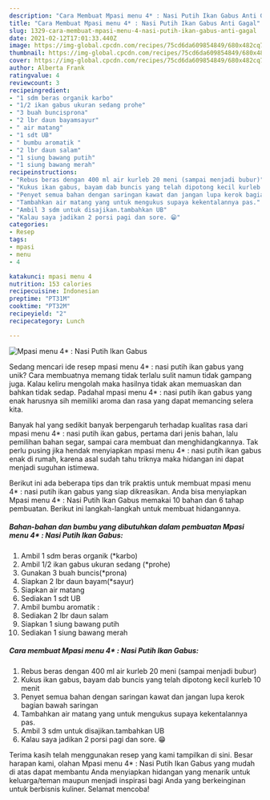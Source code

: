 ```yaml
---
description: "Cara Membuat Mpasi menu 4* : Nasi Putih Ikan Gabus Anti Gagal"
title: "Cara Membuat Mpasi menu 4* : Nasi Putih Ikan Gabus Anti Gagal"
slug: 1329-cara-membuat-mpasi-menu-4-nasi-putih-ikan-gabus-anti-gagal
date: 2021-02-12T17:01:33.440Z
image: https://img-global.cpcdn.com/recipes/75cd6da609854849/680x482cq70/mpasi-menu-4-nasi-putih-ikan-gabus-foto-resep-utama.jpg
thumbnail: https://img-global.cpcdn.com/recipes/75cd6da609854849/680x482cq70/mpasi-menu-4-nasi-putih-ikan-gabus-foto-resep-utama.jpg
cover: https://img-global.cpcdn.com/recipes/75cd6da609854849/680x482cq70/mpasi-menu-4-nasi-putih-ikan-gabus-foto-resep-utama.jpg
author: Alberta Frank
ratingvalue: 4
reviewcount: 3
recipeingredient:
- "1 sdm beras organik karbo"
- "1/2 ikan gabus ukuran sedang prohe"
- "3 buah buncisprona"
- "2 lbr daun bayamsayur"
- " air matang"
- "1 sdt UB"
- " bumbu aromatik "
- "2 lbr daun salam"
- "1 siung bawang putih"
- "1 siung bawang merah"
recipeinstructions:
- "Rebus beras dengan 400 ml air kurleb 20 meni (sampai menjadi bubur)"
- "Kukus ikan gabus, bayam dab buncis yang telah dipotong kecil kurleb 10 menit"
- "Penyet semua bahan dengan saringan kawat dan jangan lupa kerok bagian bawah saringan"
- "Tambahkan air matang yang untuk mengukus supaya kekentalannya pas."
- "Ambil 3 sdm untuk disajikan.tambahkan UB"
- "Kalau saya jadikan 2 porsi pagi dan sore. 😁"
categories:
- Resep
tags:
- mpasi
- menu
- 4

katakunci: mpasi menu 4 
nutrition: 153 calories
recipecuisine: Indonesian
preptime: "PT31M"
cooktime: "PT32M"
recipeyield: "2"
recipecategory: Lunch

---
```



![Mpasi menu 4* : Nasi Putih Ikan Gabus](https://img-global.cpcdn.com/recipes/75cd6da609854849/680x482cq70/mpasi-menu-4-nasi-putih-ikan-gabus-foto-resep-utama.jpg)

Sedang mencari ide resep mpasi menu 4* : nasi putih ikan gabus yang unik? Cara membuatnya memang tidak terlalu sulit namun tidak gampang juga. Kalau keliru mengolah maka hasilnya tidak akan memuaskan dan bahkan tidak sedap. Padahal mpasi menu 4* : nasi putih ikan gabus yang enak harusnya sih memiliki aroma dan rasa yang dapat memancing selera kita.

Banyak hal yang sedikit banyak berpengaruh terhadap kualitas rasa dari mpasi menu 4* : nasi putih ikan gabus, pertama dari jenis bahan, lalu pemilihan bahan segar, sampai cara membuat dan menghidangkannya. Tak perlu pusing jika hendak menyiapkan mpasi menu 4* : nasi putih ikan gabus enak di rumah, karena asal sudah tahu triknya maka hidangan ini dapat menjadi suguhan istimewa.




Berikut ini ada beberapa tips dan trik praktis untuk membuat mpasi menu 4* : nasi putih ikan gabus yang siap dikreasikan. Anda bisa menyiapkan Mpasi menu 4* : Nasi Putih Ikan Gabus memakai 10 bahan dan 6 tahap pembuatan. Berikut ini langkah-langkah untuk membuat hidangannya.

<!--inarticleads1-->

##### Bahan-bahan dan bumbu yang dibutuhkan dalam pembuatan Mpasi menu 4* : Nasi Putih Ikan Gabus:

1. Ambil 1 sdm beras organik (*karbo)
1. Ambil 1/2 ikan gabus ukuran sedang (*prohe)
1. Gunakan 3 buah buncis(*prona)
1. Siapkan 2 lbr daun bayam(*sayur)
1. Siapkan  air matang
1. Sediakan 1 sdt UB
1. Ambil  bumbu aromatik :
1. Sediakan 2 lbr daun salam
1. Siapkan 1 siung bawang putih
1. Sediakan 1 siung bawang merah




<!--inarticleads2-->

##### Cara membuat Mpasi menu 4* : Nasi Putih Ikan Gabus:

1. Rebus beras dengan 400 ml air kurleb 20 meni (sampai menjadi bubur)
1. Kukus ikan gabus, bayam dab buncis yang telah dipotong kecil kurleb 10 menit
1. Penyet semua bahan dengan saringan kawat dan jangan lupa kerok bagian bawah saringan
1. Tambahkan air matang yang untuk mengukus supaya kekentalannya pas.
1. Ambil 3 sdm untuk disajikan.tambahkan UB
1. Kalau saya jadikan 2 porsi pagi dan sore. 😁




Terima kasih telah menggunakan resep yang kami tampilkan di sini. Besar harapan kami, olahan Mpasi menu 4* : Nasi Putih Ikan Gabus yang mudah di atas dapat membantu Anda menyiapkan hidangan yang menarik untuk keluarga/teman maupun menjadi inspirasi bagi Anda yang berkeinginan untuk berbisnis kuliner. Selamat mencoba!
